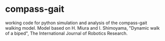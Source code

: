 # compass-gait
working code for python simulation and analysis of the compass-gait walking model. Model based on H. Miura and I. Shimoyama, "Dynamic walk of a biped", The International Journal of Robotics Research.
